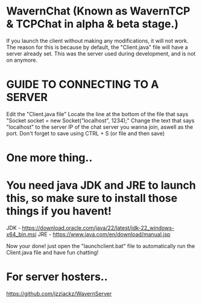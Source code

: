 # WavernChat (Known as WavernTCP & TCPChat in alpha & beta stage.)
If you launch the client without making any modifications, it will not work.
The reason for this is because by default, the "Client.java" file will have a server already set.
This was the server used during development, and is not on anymore.

# GUIDE TO CONNECTING TO A SERVER
Edit the "Client.java file"
Locate the line at the bottom of the file that says "Socket socket = new Socket("localhost", 1234);"
Change the text that says "localhost" to the server IP of the chat server you wanna join, aswell as the port.
Don't forget to save using CTRL + S (or file and then save)

# One more thing..
# You need java JDK and JRE to launch this, so make sure to install those things if you havent!
JDK - https://download.oracle.com/java/22/latest/jdk-22_windows-x64_bin.msi
JRE - https://www.java.com/en/download/manual.jsp

Now your done!
just open the "launchclient.bat" file to automatically run the Client.java file and have fun chatting! 

# For server hosters..
https://github.com/jzzjackz/WavernServer
